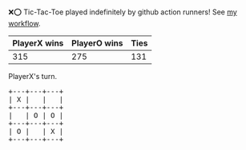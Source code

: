 :x::o: Tic-Tac-Toe played indefinitely by github action runners! See [my workflow](.github/workflows/play.yaml).

|PlayerX wins|PlayerO wins|Ties|
|-|-|-|
|315|275|131|

PlayerX's turn.

<pre>
+---+---+---+
| X |   |   |
+---+---+---+
|   | O | O |
+---+---+---+
| O |   | X |
+---+---+---+
</pre>